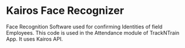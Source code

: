 # Kairos Face Recognizer

Face Recognition Software used for confirming Identities of field Employees. This code is used in the Attendance module of TrackNTrain App. It uses Kairos API.

